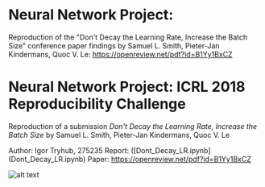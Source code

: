 # Neural Network Project:
Reproduction of the "Don't Decay the Learning Rate, Increase the Batch Size" conference paper findings by Samuel L. Smith, Pieter-Jan Kindermans, Quoc V. Le: https://openreview.net/pdf?id=B1Yy1BxCZ

# Neural Network Project: ICRL 2018 Reproducibility Challenge

Reproduction of a submission *Don't Decay the Learning Rate, Increase the Batch Size* by Samuel L. Smith, Pieter-Jan Kindermans, Quoc V. Le

Author: Igor Tryhub, 275235
Report: (\[Dont_Decay_LR.ipynb](Dont_Decay_LR.ipynb)
Paper: https://openreview.net/pdf?id=B1Yy1BxCZ

![alt text](https://github.com/triggor/nn_assignments/blob/nn17_fall/project_reports/DontDecay/plot.png)
